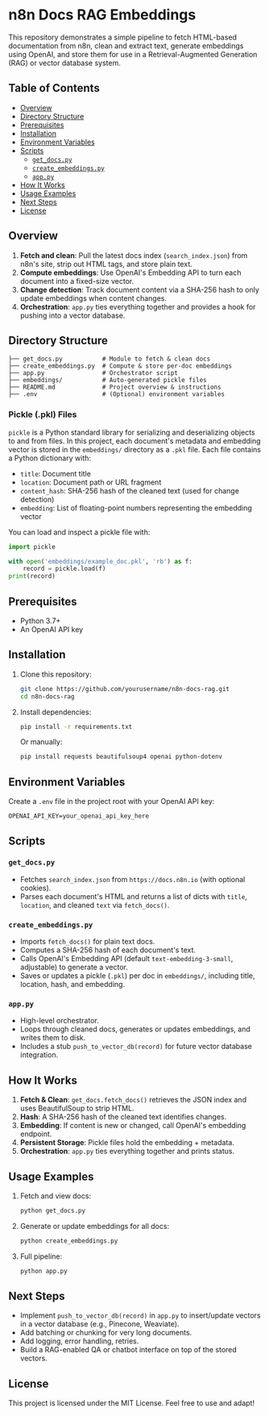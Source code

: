 # n8n Docs RAG Embeddings

This repository demonstrates a simple pipeline to fetch HTML-based documentation from n8n, clean and extract text, generate embeddings using OpenAI, and store them for use in a Retrieval-Augmented Generation (RAG) or vector database system.

## Table of Contents
- [Overview](#overview)
- [Directory Structure](#directory-structure)
- [Prerequisites](#prerequisites)
- [Installation](#installation)
- [Environment Variables](#environment-variables)
- [Scripts](#scripts)
  - [`get_docs.py`](#get_docspy)
  - [`create_embeddings.py`](#create_embeddingspyy)
  - [`app.py`](#apppy)
- [How It Works](#how-it-works)
- [Usage Examples](#usage-examples)
- [Next Steps](#next-steps)
- [License](#license)

## Overview

1. **Fetch and clean**: Pull the latest docs index (`search_index.json`) from n8n's site, strip out HTML tags, and store plain text.  
2. **Compute embeddings**: Use OpenAI's Embedding API to turn each document into a fixed-size vector.  
3. **Change detection**: Track document content via a SHA-256 hash to only update embeddings when content changes.  
4. **Orchestration**: `app.py` ties everything together and provides a hook for pushing into a vector database.

## Directory Structure

```text
├── get_docs.py           # Module to fetch & clean docs
├── create_embeddings.py  # Compute & store per-doc embeddings
├── app.py                # Orchestrator script
├── embeddings/           # Auto-generated pickle files
├── README.md             # Project overview & instructions
├── .env                  # (Optional) environment variables
```

### Pickle (.pkl) Files

`pickle` is a Python standard library for serializing and deserializing objects to and from files. In this project, each document's metadata and embedding vector is stored in the `embeddings/` directory as a `.pkl` file. Each file contains a Python dictionary with:

- `title`: Document title
- `location`: Document path or URL fragment
- `content_hash`: SHA-256 hash of the cleaned text (used for change detection)
- `embedding`: List of floating-point numbers representing the embedding vector

You can load and inspect a pickle file with:

```python
import pickle

with open('embeddings/example_doc.pkl', 'rb') as f:
    record = pickle.load(f)
print(record)
```

## Prerequisites

- Python 3.7+  
- An OpenAI API key  

## Installation

1. Clone this repository:
   ```bash
   git clone https://github.com/yourusername/n8n-docs-rag.git
   cd n8n-docs-rag
   ```
2. Install dependencies:
   ```bash
   pip install -r requirements.txt
   ```
   Or manually:
   ```bash
   pip install requests beautifulsoup4 openai python-dotenv
   ```

## Environment Variables

Create a `.env` file in the project root with your OpenAI API key:

```dotenv
OPENAI_API_KEY=your_openai_api_key_here
```

## Scripts

### `get_docs.py`

- Fetches `search_index.json` from `https://docs.n8n.io` (with optional cookies).  
- Parses each document's HTML and returns a list of dicts with `title`, `location`, and cleaned `text` via `fetch_docs()`.

### `create_embeddings.py`

- Imports `fetch_docs()` for plain text docs.  
- Computes a SHA-256 hash of each document's text.  
- Calls OpenAI's Embedding API (default `text-embedding-3-small`, adjustable) to generate a vector.  
- Saves or updates a pickle (`.pkl`) per doc in `embeddings/`, including title, location, hash, and embedding.

### `app.py`

- High-level orchestrator.  
- Loops through cleaned docs, generates or updates embeddings, and writes them to disk.  
- Includes a stub `push_to_vector_db(record)` for future vector database integration.

## How It Works

1. **Fetch & Clean**: `get_docs.fetch_docs()` retrieves the JSON index and uses BeautifulSoup to strip HTML.  
2. **Hash**: A SHA-256 hash of the cleaned text identifies changes.  
3. **Embedding**: If content is new or changed, call OpenAI's embedding endpoint.  
4. **Persistent Storage**: Pickle files hold the embedding + metadata.  
5. **Orchestration**: `app.py` ties everything together and prints status.

## Usage Examples

1. Fetch and view docs:
   ```bash
   python get_docs.py
   ```
2. Generate or update embeddings for all docs:
   ```bash
   python create_embeddings.py
   ```
3. Full pipeline:
   ```bash
   python app.py
   ```

## Next Steps

- Implement `push_to_vector_db(record)` in `app.py` to insert/update vectors in a vector database (e.g., Pinecone, Weaviate).  
- Add batching or chunking for very long documents.  
- Add logging, error handling, retries.  
- Build a RAG-enabled QA or chatbot interface on top of the stored vectors.

## License

This project is licensed under the MIT License. Feel free to use and adapt!